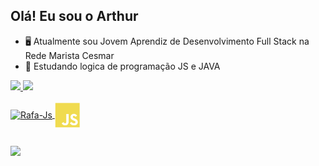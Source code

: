 ## Olá! Eu sou o Arthur

- 🖥️ Atualmente sou Jovem Aprendiz de Desenvolvimento Full Stack na Rede Marista Cesmar 
- 🌱 Estudando logica de programação JS e JAVA

<div><a href="https://github.com/ArTyy022">
  <img height="180em" src="https://github-readme-stats.vercel.app/api?username=ArTyy022&show_icons=true&theme=dark&include_all_commits=true&count_private=true"/>
  <img height="180em" src="https://github-readme-stats.vercel.app/api/top-langs/?username=ArTyy022&layout=compact&langs_count=16&theme=dark"/>
</div>

<div style="display: inline_block"><br>
  <img align="center" alt="Rafa-Js" height="50" width="50" src= "https://cdn.jsdelivr.net/gh/devicons/devicon/icons/java/java-original.svg" height="60" alt="java logo"/>
  <img align="center" alt="Rafa-Js" height="40" width=40" src="https://raw.githubusercontent.com/devicons/devicon/master/icons/javascript/javascript-plain.svg">
  </div>

##

<div> 
  <a href="https://www.linkedin.com/in/andré-arthur-toledo-42a653371" target="_blank"><img src="https://img.shields.io/badge/-LinkedIn-%230077B5?style=for-the-badge&logo=linkedin&logoColor=white" target="_blank"></a> 
  
</div>
